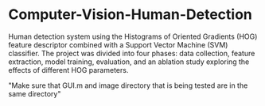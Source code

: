 # Computer-Vision-Human-Detection
Human detection system using the Histograms of Oriented Gradients (HOG) feature descriptor combined with a Support Vector Machine (SVM) classifier.  The project was divided into four phases: data collection, feature extraction, model training, evaluation, and an ablation study exploring the effects of different HOG parameters.

"Make sure that GUI.m and image directory that is being tested are in the same directory"
